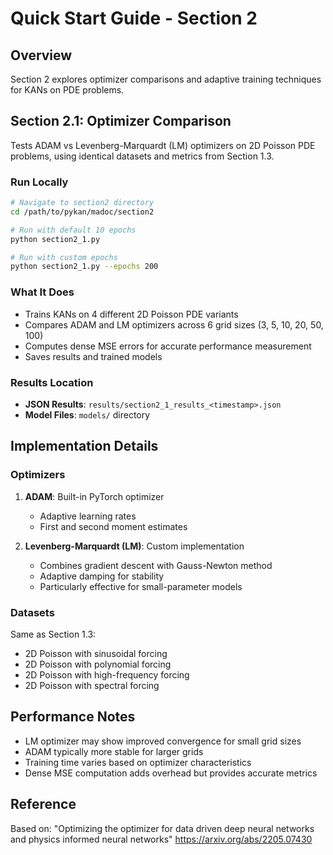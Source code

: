 # Quick Start Guide - Section 2

## Overview

Section 2 explores optimizer comparisons and adaptive training techniques for KANs on PDE problems.

## Section 2.1: Optimizer Comparison

Tests ADAM vs Levenberg-Marquardt (LM) optimizers on 2D Poisson PDE problems, using identical datasets and metrics from Section 1.3.

### Run Locally

```bash
# Navigate to section2 directory
cd /path/to/pykan/madoc/section2

# Run with default 10 epochs
python section2_1.py

# Run with custom epochs
python section2_1.py --epochs 200
```

### What It Does

- Trains KANs on 4 different 2D Poisson PDE variants
- Compares ADAM and LM optimizers across 6 grid sizes (3, 5, 10, 20, 50, 100)
- Computes dense MSE errors for accurate performance measurement
- Saves results and trained models

### Results Location

- **JSON Results**: `results/section2_1_results_<timestamp>.json`
- **Model Files**: `models/` directory

## Implementation Details

### Optimizers

1. **ADAM**: Built-in PyTorch optimizer
   - Adaptive learning rates
   - First and second moment estimates

2. **Levenberg-Marquardt (LM)**: Custom implementation
   - Combines gradient descent with Gauss-Newton method
   - Adaptive damping for stability
   - Particularly effective for small-parameter models

### Datasets

Same as Section 1.3:
- 2D Poisson with sinusoidal forcing
- 2D Poisson with polynomial forcing
- 2D Poisson with high-frequency forcing
- 2D Poisson with spectral forcing

## Performance Notes

- LM optimizer may show improved convergence for small grid sizes
- ADAM typically more stable for larger grids
- Training time varies based on optimizer characteristics
- Dense MSE computation adds overhead but provides accurate metrics

## Reference

Based on: "Optimizing the optimizer for data driven deep neural networks and physics informed neural networks"
https://arxiv.org/abs/2205.07430
